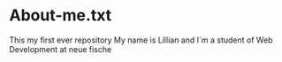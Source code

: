 # About-me.txt
This my first ever repository
My name is Lillian and I´m a student of Web Development at neue fische
